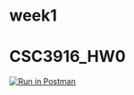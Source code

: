 # week1
# CSC3916_HW0
[![Run in Postman](https://run.pstmn.io/button.svg)](https://app.getpostman.com/run-collection/cce9608f72e3c2379a17)
